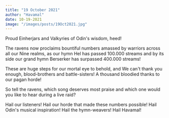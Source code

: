 ```yaml
---
title: "19 October 2021"
author: "Havamal"
date: 10-19-2021
image: "/images/posts/19Oct2021.jpg"
---
```


Proud Einherjars and Valkyries of Odin's wisdom, heed!

The ravens now proclaims bountiful numbers amassed by warriors across all our Nine realms, as our hymn Hel has passed 100.000 streams and by its side our grand hymn Berserker has surpassed 400.000 streams!

These are huge steps for our mortal eye to behold, and We can't thank you enough, blood-brothers and battle-sisters! A thousand bloodied thanks to our pagan horde!

So tell the ravens, which song deserves most praise and which one would you like to hear during a live raid?

Hail our listeners! Hail our horde that made these numbers possible! Hail Odin's musical inspiration! Hail the hymn-weavers! Hail Havamal!